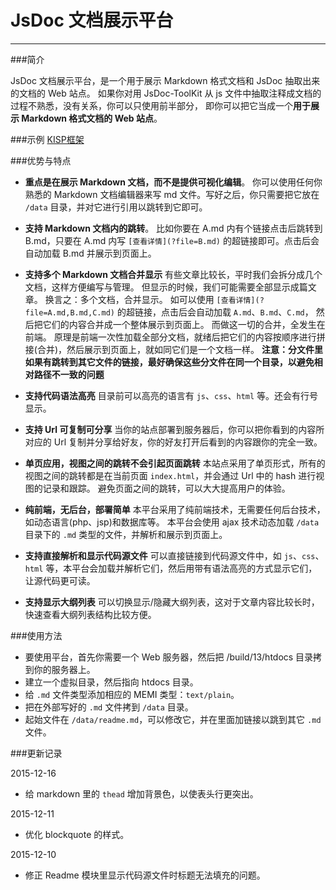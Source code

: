 ﻿
JsDoc 文档展示平台
==============================================================
--------------------------------------------------------------

###简介 

JsDoc 文档展示平台，是一个用于展示 Markdown 格式文档和 JsDoc 抽取出来的文档的 Web 站点。
如果你对用 JsDoc-ToolKit 从 js 文件中抽取注释成文档的过程不熟悉，没有关系，你可以只使用前半部分，
即你可以把它当成一个**用于展示 Markdown 格式文档的 Web 站点**。

###示例 [KISP框架](http://mob.cmcloud.cn/lib-cmd/kisp/htdocs/index.html)



###优势与特点
- **重点是在展示 Markdown 文档，而不是提供可视化编辑**。
你可以使用任何你熟悉的 Markdown 文档编辑器来写 md 文件。写好之后，你只需要把它放在 `/data` 目录，并对它进行引用以跳转到它即可。

- **支持 Markdown 文档内的跳转**。
比如你要在 A.md 内有个链接点击后跳转到 B.md，只要在 A.md 内写 `[查看详情](?file=B.md)` 的超链接即可。点击后会自动加载 B.md 并展示到页面上。

- **支持多个 Markdown 文档合并显示**
有些文章比较长，平时我们会拆分成几个文档，这样方便编写与管理。 但显示的时候，我们可能需要全部显示成篇文章。
换言之：多个文档，合并显示。 如可以使用 `[查看详情](?file=A.md,B.md,C.md)` 的超链接，点击后会自动加载 `A.md`、`B.md`、`C.md`， 然后把它们的内容合并成一个整体展示到页面上。
而做这一切的合并，全发生在前端。 原理是前端一次性加载全部分文档，就绪后把它们的内容按顺序进行拼接(合并)，然后展示到页面上，就如同它们是一个文档一样。
**注意：分文件里如果有跳转到其它文件的链接，最好确保这些分文件在同一个目录，以避免相对路径不一致的问题**

- **支持代码语法高亮**
目录前可以高亮的语言有 `js`、`css`、`html` 等。还会有行号显示。

- **支持 Url 可复制可分享**
当你的站点部署到服务器后，你可以把你看到的内容所对应的 Url 复制并分享给好友，你的好友打开后看到的内容跟你的完全一致。

- **单页应用，视图之间的跳转不会引起页面跳转**
本站点采用了单页形式，所有的视图之间的跳转都是在当前页面 `index.html`，并会通过 Url 中的 hash 进行视图的记录和跟踪。
避免页面之间的跳转，可以大大提高用户的体验。

- **纯前端，无后台，部署简单**
本平台采用了纯前端技术，无需要任何后台技术，如动态语言(php、jsp)和数据库等。
本平台会使用 ajax 技术动态加载 `/data` 目录下的 `.md` 类型的文件，并解析和展示到页面上。

- **支持直接解析和显示代码源文件**
可以直接链接到代码源文件中，如 `js`、`css`、`html` 等，本平台会加载并解析它们，然后用带有语法高亮的方式显示它们，让源代码更可读。

- **支持显示大纲列表**
可以切换显示/隐藏大纲列表，这对于文章内容比较长时，快速查看大纲列表结构比较方便。



###使用方法
- 要使用平台，首先你需要一个 Web 服务器，然后把 /build/13/htdocs 目录拷到你的服务器上。
- 建立一个虚拟目录，然后指向 htdocs 目录。
- 给 `.md` 文件类型添加相应的 MEMI 类型：`text/plain`。
- 把在外部写好的 `.md` 文件拷到 `/data` 目录。
- 起始文件在 `/data/readme.md`，可以修改它，并在里面加链接以跳到其它 `.md` 文件。


###更新记录

2015-12-16
- 给 markdown 里的 `thead` 增加背景色，以使表头行更突出。

2015-12-11
- 优化 blockquote 的样式。

2015-12-10
- 修正 Readme 模块里显示代码源文件时标题无法填充的问题。









